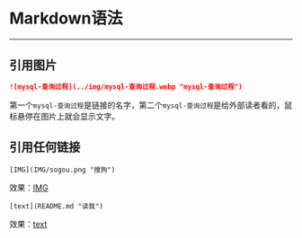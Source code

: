 # Markdown语法
---
## 引用图片
```markdown
![mysql-查询过程](../img/mysql-查询过程.webp "mysql-查询过程")
```
第一个`mysql-查询过程`是链接的名字，第二个`mysql-查询过程`是给外部读者看的，鼠标悬停在图片上就会显示文字。

## 引用任何链接
```
[IMG](IMG/sogou.png "搜狗")
```
效果：[IMG](IMG/sogou.png "搜狗")
```
[text](README.md "读我")
```
效果：[text](README.md "读我")